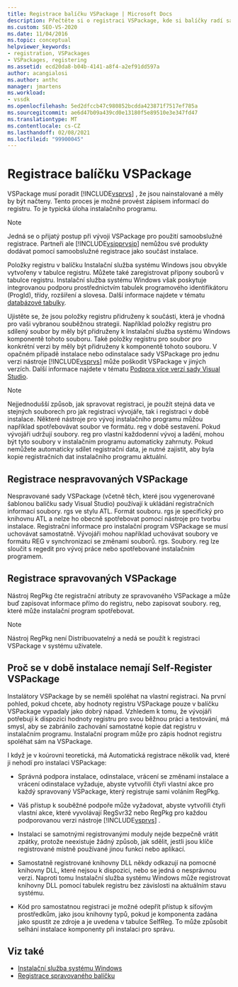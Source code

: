 ```yaml
---
title: Registrace balíčku VSPackage | Microsoft Docs
description: Přečtěte si o registraci VSPackage, kde si balíčky radí sady Visual Studio, že jsou nainstalované a měly by být načtené pomocí zápisu informací do registru.
ms.custom: SEO-VS-2020
ms.date: 11/04/2016
ms.topic: conceptual
helpviewer_keywords:
- registration, VSPackages
- VSPackages, registering
ms.assetid: ecd20da8-b04b-4141-a8f4-a2ef91dd597a
author: acangialosi
ms.author: anthc
manager: jmartens
ms.workload:
- vssdk
ms.openlocfilehash: 5ed2dfccb47c980852bcdda423871f7517ef785a
ms.sourcegitcommit: ae6d47b09a439cd0e13180f5e89510e3e347fd47
ms.translationtype: MT
ms.contentlocale: cs-CZ
ms.lasthandoff: 02/08/2021
ms.locfileid: "99900045"
---
```

# <a name="vspackage-registration"></a>Registrace balíčku VSPackage
VSPackage musí poradit [!INCLUDE[vsprvs](../../code-quality/includes/vsprvs_md.md)] , že jsou nainstalované a měly by být načteny. Tento proces je možné provést zápisem informací do registru. To je typická úloha instalačního programu.

> [!NOTE]
> Jedná se o přijatý postup při vývoji VSPackage pro použití samoobslužné registrace. Partneři ale [!INCLUDE[vsipprvsip](../../extensibility/includes/vsipprvsip_md.md)] nemůžou své produkty dodávat pomocí samoobslužné registrace jako součást instalace.

 Položky registru v balíčku Instalační služba systému Windows jsou obvykle vytvořeny v tabulce registru. Můžete také zaregistrovat přípony souborů v tabulce registru. Instalační služba systému Windows však poskytuje integrovanou podporu prostřednictvím tabulek programového identifikátoru (ProgId), třídy, rozšíření a slovesa. Další informace najdete v tématu [databázové tabulky](/windows/desktop/Msi/database-tables).

 Ujistěte se, že jsou položky registru přidruženy k součásti, která je vhodná pro vaši vybranou souběžnou strategii. Například položky registru pro sdílený soubor by měly být přidruženy k Instalační služba systému Windows komponentě tohoto souboru. Také položky registru pro soubor pro konkrétní verzi by měly být přidruženy k komponentě tohoto souboru. V opačném případě instalace nebo odinstalace sady VSPackage pro jednu verzi nástroje [!INCLUDE[vsprvs](../../code-quality/includes/vsprvs_md.md)] může poškodit VSPackage v jiných verzích. Další informace najdete v tématu [Podpora více verzí sady Visual Studio](../../extensibility/supporting-multiple-versions-of-visual-studio.md).

> [!NOTE]
> Nejjednodušší způsob, jak spravovat registraci, je použít stejná data ve stejných souborech pro jak registraci vývojáře, tak i registraci v době instalace. Některé nástroje pro vývoj instalačního programu můžou například spotřebovávat soubor ve formátu. reg v době sestavení. Pokud vývojáři udržují soubory. reg pro vlastní každodenní vývoj a ladění, mohou být tyto soubory v instalačním programu automaticky zahrnuty. Pokud nemůžete automaticky sdílet registrační data, je nutné zajistit, aby byla kopie registračních dat instalačního programu aktuální.

## <a name="registering-unmanaged-vspackages"></a>Registrace nespravovaných VSPackage
 Nespravované sady VSPackage (včetně těch, které jsou vygenerované šablonou balíčku sady Visual Studio) používají k ukládání registračních informací soubory. rgs ve stylu ATL. Formát souboru. rgs je specifický pro knihovnu ATL a nelze ho obecně spotřebovat pomocí nástroje pro tvorbu instalace. Registrační informace pro instalační program VSPackage se musí uchovávat samostatně. Vývojáři mohou například uchovávat soubory ve formátu REG v synchronizaci se změnami souborů. rgs. Soubory. reg lze sloučit s regedit pro vývoj práce nebo spotřebované instalačním programem.

## <a name="registering-managed-vspackages"></a>Registrace spravovaných VSPackage
 Nástroj RegPkg čte registrační atributy ze spravovaného VSPackage a může buď zapisovat informace přímo do registru, nebo zapisovat soubory. reg, které může instalační program spotřebovat.

> [!NOTE]
> Nástroj RegPkg není Distribuovatelný a nedá se použít k registraci VSPackage v systému uživatele.

## <a name="why-vspackages-should-not-self-register-at-install-time"></a>Proč se v době instalace nemají Self-Register VSPackage
 Instalátory VSPackage by se neměli spoléhat na vlastní registraci. Na první pohled, pokud chcete, aby hodnoty registru VSPackage pouze v balíčku VSPackage vypadaly jako dobrý nápad. Vzhledem k tomu, že vývojáři potřebují k dispozici hodnoty registru pro svou běžnou práci a testování, má smysl, aby se zabránilo zachování samostatné kopie dat registru v instalačním programu. Instalační program může pro zápis hodnot registru spoléhat sám na VSPackage.

 I když je v koúrovni teoretická, má Automatická registrace několik vad, které ji nehodí pro instalaci VSPackage:

- Správná podpora instalace, odinstalace, vrácení se změnami instalace a vrácení odinstalace vyžaduje, abyste vytvořili čtyři vlastní akce pro každý spravovaný VSPackage, který registruje sami voláním RegPkg.

- Váš přístup k souběžné podpoře může vyžadovat, abyste vytvořili čtyři vlastní akce, které vyvolávají RegSvr32 nebo RegPkg pro každou podporovanou verzi nástroje [!INCLUDE[vsprvs](../../code-quality/includes/vsprvs_md.md)] .

- Instalaci se samotnými registrovanými moduly nejde bezpečně vrátit zpátky, protože neexistuje žádný způsob, jak sdělit, jestli jsou klíče registrované místně používané jinou funkcí nebo aplikací.

- Samostatně registrované knihovny DLL někdy odkazují na pomocné knihovny DLL, které nejsou k dispozici, nebo se jedná o nesprávnou verzi. Naproti tomu Instalační služba systému Windows může registrovat knihovny DLL pomocí tabulek registru bez závislosti na aktuálním stavu systému.

- Kód pro samostatnou registraci je možné odepřít přístup k síťovým prostředkům, jako jsou knihovny typů, pokud je komponenta zadána jako spustit ze zdroje a je uvedena v tabulce SelfReg. To může způsobit selhání instalace komponenty při instalaci pro správu.

## <a name="see-also"></a>Viz také
- [Instalační služba systému Windows](/windows/desktop/Msi/windows-installer-portal)
- [Registrace spravovaného balíčku](/previous-versions/bb166783(v=vs.100))